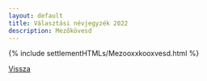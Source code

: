 ```yaml
---
layout: default
title: Választási névjegyzék 2022
description: Mezőkövesd
---
```


{% include settlementHTMLs/Mezooxxkooxvesd.html %}

[Vissza](./)